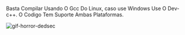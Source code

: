Basta Compilar Usando O Gcc Do Linux, caso use Windows Use O Dev-c++. O Codigo Tem Suporte Ambas Plataformas.

![gif-horror-dedsec](https://github.com/carbanak666/game-horror-C/assets/56926537/6dc8a388-6dba-4920-bcc5-edac142eca0b)
